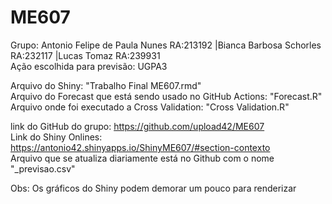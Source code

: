# ME607
Grupo: Antonio Felipe de Paula Nunes RA:213192 |Bianca Barbosa Schorles RA:232117 |Lucas Tomaz RA:239931  
Ação escolhida para previsão: UGPA3

Arquivo do Shiny: "Trabalho Final ME607.rmd"  
Arquivo do Forecast que está sendo usado no GitHub Actions: "Forecast.R"  
Arquivo onde foi executado a Cross Validation: "Cross Validation.R"

link do GitHub do grupo: https://github.com/upload42/ME607   
Link do Shiny Onlines: https://antonio42.shinyapps.io/ShinyME607/#section-contexto  
Arquivo que se atualiza diariamente está no Github com o nome "_previsao.csv"

Obs: Os gráficos do Shiny podem demorar um pouco para renderizar
